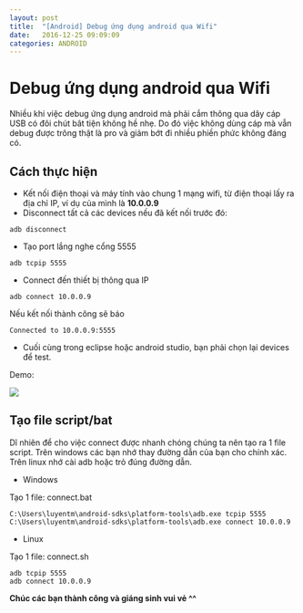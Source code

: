 ```yaml
---
layout: post
title:  "[Android] Debug ứng dụng android qua Wifi"
date:   2016-12-25 09:09:09
categories: ANDROID
---
```

# Debug ứng dụng android qua Wifi

Nhiều khi việc debug ứng dụng android mà phải cắm thông qua dây cáp USB có đôi chút bât tiện không hề nhẹ. Do đó việc không dùng cáp mà vẫn debug được trông thật là pro và giảm bớt đi nhiều phiền phức không đáng có.

## Cách thực hiện

* Kết nối điện thoại và máy tính vào chung 1 mạng wifi, từ điện thoại lấy ra địa chỉ IP, ví dụ của mình là **10.0.0.9**
* Disconnect tất cả các devices nếu đã kết nối trước đó:

```
adb disconnect
```

* Tạo port lắng nghe cổng 5555

```
adb tcpip 5555
```

* Connect đến thiết bị thông qua IP

```
adb connect 10.0.0.9
```

Nếu kết nối thành công sẽ báo

```
Connected to 10.0.0.9:5555
```

* Cuối cùng trong eclipse hoặc android studio, bạn phải chọn lại devices để test.

Demo:

<img src="https://luyentm.github.io/blog/assets/connectdemo/connectdemo.png">

## Tạo file script/bat

Dĩ nhiên để cho việc connect được nhanh chóng chúng ta nên tạo ra 1 file script. Trên windows các bạn nhớ thay đường dẫn của bạn cho chính xác. Trên linux nhớ cài adb hoặc trỏ đúng đường dẫn.

* Windows

Tạo 1 file: connect.bat

```
C:\Users\luyentm\android-sdks\platform-tools\adb.exe tcpip 5555
C:\Users\luyentm\android-sdks\platform-tools\adb.exe connect 10.0.0.9
```

* Linux

Tạo 1 file: connect.sh

```
adb tcpip 5555
adb connect 10.0.0.9
```


**Chúc các bạn thành công và giáng sinh vui vẻ ^^**
